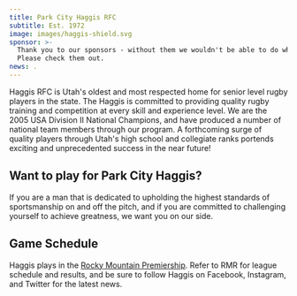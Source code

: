 ```yaml
---
title: Park City Haggis RFC
subtitle: Est. 1972
image: images/haggis-shield.svg
sponsor: >-
  Thank you to our sponsors - without them we wouldn't be able to do what we do.
  Please check them out.
news: .
---
```


Haggis RFC is Utah's oldest and most respected home for senior level rugby players in the state. The Haggis is committed to providing quality rugby training and competition at every skill and experience level. We are the 2005 USA Division II National Champions, and have produced a number of national team members through our program. A forthcoming surge of quality players through Utah's high school and collegiate ranks portends exciting and unprecedented success in the near future!

## Want to play for Park City Haggis?

If you are a man that is dedicated to upholding the highest standards of sportsmanship on and off the pitch, and if you are committed to challenging yourself to achieve greatness, we want you on our side.

## Game Schedule

Haggis plays in the [Rocky Mountain Premiership](http://www.rockymountainrugby.org/rmr-premiership-d2.html). Refer to RMR for league schedule and results, and be sure to follow Haggis on
Facebook, Instagram, and Twitter for the latest news.
